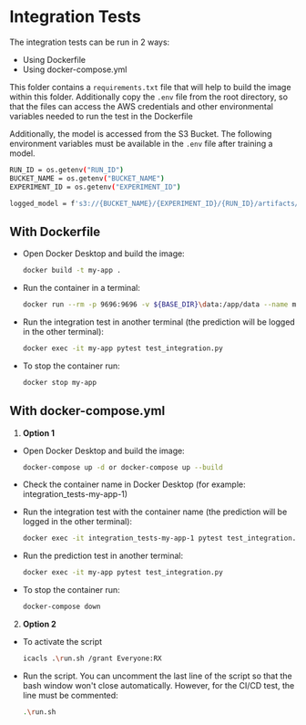 # Integration Tests

The integration tests can be run in 2 ways:

- Using Dockerfile
- Using docker-compose.yml

This folder contains a `requirements.txt` file that will help to build the image within this folder. Additionally copy the `.env` file from the root directory, so that the files can access the AWS credentials and other environmental variables needed to run the test in the Dockerfile

Additionally, the model is accessed from the S3 Bucket. The following environment variables must be available in the `.env` file after training a model.

```bash
RUN_ID = os.getenv("RUN_ID")
BUCKET_NAME = os.getenv("BUCKET_NAME")
EXPERIMENT_ID = os.getenv("EXPERIMENT_ID")

logged_model = f's3://{BUCKET_NAME}/{EXPERIMENT_ID}/{RUN_ID}/artifacts/models_mlflow'
```

## With Dockerfile

- Open Docker Desktop and build the image:

    ```bash
    docker build -t my-app .
    ```

- Run the container in a terminal:

    ```bash
    docker run --rm -p 9696:9696 -v ${BASE_DIR}\data:/app/data --name my-app my-app
    ```

- Run the integration test in another terminal (the prediction will be logged in the other terminal):

    ```bash
    docker exec -it my-app pytest test_integration.py
    ```

- To stop the container run:

    ```bash
    docker stop my-app
    ```

## With docker-compose.yml

1) **Option 1**

- Open Docker Desktop and build the image:

    ```bash
    docker-compose up -d or docker-compose up --build
    ```

- Check the container name in Docker Desktop (for example: integration_tests-my-app-1)

- Run the integration test with the container name (the prediction will be logged in the other terminal):

    ```bash
    docker exec -it integration_tests-my-app-1 pytest test_integration.py
    ```

- Run the prediction test in another terminal:

    ```bash
    docker exec -it my-app pytest test_integration.py
    ```

- To stop the container run:

    ```bash
    docker-compose down
    ```

2) **Option 2**

- To activate the  script

    ```bash
    icacls .\run.sh /grant Everyone:RX
    ```

- Run the script. You can uncomment the last line of the script so that the bash window won't close automatically. However, for the CI/CD test, the line must be commented:

    ```bash
    .\run.sh
    ```
